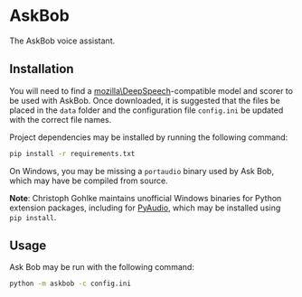 # AskBob
The AskBob voice assistant.

## Installation
You will need to find a [mozilla\DeepSpeech](https://github.com/mozilla/DeepSpeech/releases/tag/v0.9.2)-compatible model and scorer to be used with AskBob. Once downloaded, it is suggested that the files be placed in the `data` folder and the configuration file `config.ini` be updated with the correct file names.

Project dependencies may be installed by running the following command:
```bash
pip install -r requirements.txt
```

On Windows, you may be missing a `portaudio` binary used by Ask Bob, which may have be compiled from source.

**Note**: Christoph Gohlke maintains unofficial Windows binaries for Python extension packages, including for [PyAudio](https://www.lfd.uci.edu/~gohlke/pythonlibs/#pyaudio), which may be installed using `pip install`.

## Usage
Ask Bob may be run with the following command:
```bash
python -m askbob -c config.ini
```
